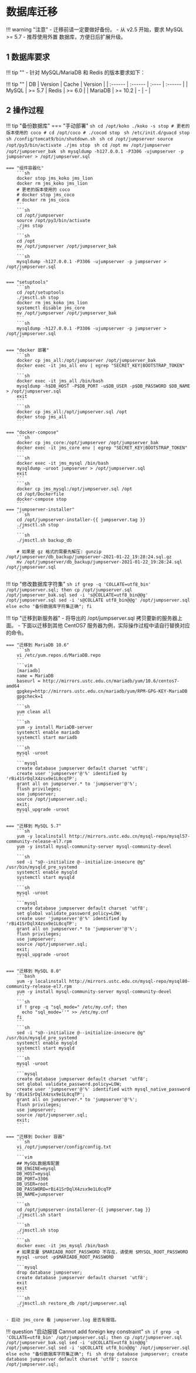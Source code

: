 # 数据库迁移
!!! warning "注意"
    - 迁移前请一定要做好备份。
    - 从 v2.5 开始，要求 MySQL >= 5.7
    - 推荐使用外置 数据库，方便日后扩展升级。

## 1 数据库要求
!!! tip ""
    - 针对 MySQL/MariaDB 和 Redis 的版本要求如下：
  
!!! tip ""
    | DB      | Version | Cache | Version |
    | :------ | :------ | :---- | :------ |
    | MySQL   | >= 5.7  | Redis | >= 6.0  |
    | MariaDB | >= 10.2 |  -    |   -     |

## 2 操作过程
!!! tip "备份数据库"
    === "手动部署"
        ```sh
        cd /opt/koko
        ./koko -s stop
        # 更老的版本使用的 coco
        # cd /opt/coco
        # ./cocod stop
        ```
        ```sh
        /etc/init.d/guacd stop
        sh /config/tomcat9/bin/shutdown.sh
        ```
        ```sh
        cd /opt/jumpserver
        source /opt/py3/bin/activate
        ./jms stop
        ```
        ```sh
        cd /opt
        mv /opt/jumpserver /opt/jumpserver_bak
        ```
        ```sh
        mysqldump -h127.0.0.1 -P3306 -ujumpserver -p jumpserver > /opt/jumpserver.sql
        ```

    === "组件容器化"
        ```sh
        docker stop jms_koko jms_lion     
        docker rm jms_koko jms_lion     
        # 更老的版本使用的 coco
        # docker stop jms_coco
        # docker rm jms_coco
        ```
        ```sh
        cd /opt/jumpserver
        source /opt/py3/bin/activate
        ./jms stop
        ```
        ```sh
        cd /opt
        mv /opt/jumpserver /opt/jumpserver_bak
        ```
        ```sh
        mysqldump -h127.0.0.1 -P3306 -ujumpserver -p jumpserver > /opt/jumpserver.sql
        ```

    === "setuptools"
        ```sh
        cd /opt/setuptools
        ./jmsctl.sh stop
        docker rm jms_koko jms_lion     
        systemctl disable jms_core
        mv /opt/jumpserver /opt/jumpserver_bak
        ```
        ```sh
        mysqldump -h127.0.0.1 -P3306 -ujumpserver -p jumpserver > /opt/jumpserver.sql
        ```

    === "docker 部署"
        ```sh
        docker cp jms_all:/opt/jumpserver /opt/jumpserver_bak
        docker exec -it jms_all env | egrep "SECRET_KEY|BOOTSTRAP_TOKEN"
        ```
        ```sh
        docker exec -it jms_all /bin/bash
        mysqldump -h$DB_HOST -P$DB_PORT -u$DB_USER -p$DB_PASSWORD $DB_NAME > /opt/jumpserver.sql
        exit
        ```
        ```sh
        docker cp jms_all:/opt/jumpserver.sql /opt
        docker stop jms_all
        ```

    === "docker-compose"
        ```sh
        docker cp jms_core:/opt/jumpserver /opt/jumpserver_bak
        docker exec -it jms_core env | egrep "SECRET_KEY|BOOTSTRAP_TOKEN"
        ```
        ```sh
        docker exec -it jms_mysql /bin/bash
        mysqldump -uroot jumpserver > /opt/jumpserver.sql
        exit
        ```
        ```sh
        docker cp jms_mysql:/opt/jumpserver.sql /opt
        cd /opt/Dockerfile
        docker-compose stop
        ```
    === "jumpserver-installer"
        ```sh
        cd /opt/jumpserver-installer-{{ jumpserver.tag }}
        ./jmsctl.sh stop
        ```
        ```sh
        ./jmsctl.sh backup_db

        # 如果是 gz 格式的需要先解压: gunzip /opt/jumpserver/db_backup/jumpserver-2021-01-22_19:28:24.sql.gz
        mv /opt/jumpserver/db_backup/jumpserver-2021-01-22_19:28:24.sql /opt/jumpserver.sql
        ```

!!! tip "修改数据库字符集"
    ```sh
    if grep -q 'COLLATE=utf8_bin' /opt/jumpserver.sql; then
        cp /opt/jumpserver.sql /opt/jumpserver_bak.sql
        sed -i 's@COLLATE=utf8_bin@@g' /opt/jumpserver.sql
        sed -i 's@COLLATE utf8_bin@@g' /opt/jumpserver.sql
    else
        echo "备份数据库字符集正确";
    fi
    ```

!!! tip "迁移到新服务器"
    - 将导出的 /opt/jumpserver.sql 拷贝要新的服务器上面。
    - 下面以迁移到其他 CentOS7 服务器为例，实际操作过程中请自行替换对应的命令。

    === "迁移到 MariaDB 10.6"
        ```sh
        vi /etc/yum.repos.d/MariaDB.repo
        ```
        ```vim
        [mariadb]
        name = MariaDB
        baseurl = http://mirrors.ustc.edu.cn/mariadb/yum/10.6/centos7-amd64
        gpgkey=http://mirrors.ustc.edu.cn/mariadb/yum/RPM-GPG-KEY-MariaDB
        gpgcheck=1
        ```
        ```sh
        yum clean all
        ```
        ```sh
        yum -y install MariaDB-server
        systemctl enable mariadb
        systemctl start mariadb
        ```
        ```sh
        mysql -uroot
        ```
        ```mysql
        create database jumpserver default charset 'utf8';
        create user 'jumpserver'@'%' identified by 'rBi41SrDqlX4zsx9e1L0cqTP';
        grant all on jumpserver.* to 'jumpserver'@'%';
        flush privileges;
        use jumpserver;
        source /opt/jumpserver.sql;
        exit;
        mysql_upgrade -uroot
        ```

    === "迁移到 MySQL 5.7"
        ```sh
        yum -y localinstall http://mirrors.ustc.edu.cn/mysql-repo/mysql57-community-release-el7.rpm
        yum -y install mysql-community-server mysql-community-devel
        ```
        ```sh
        sed -i "s@--initialize @--initialize-insecure @g" /usr/bin/mysqld_pre_systemd
        systemctl enable mysqld
        systemctl start mysqld
        ```
        ```sh
        mysql -uroot
        ```
        ```mysql
        create database jumpserver default charset 'utf8';
        set global validate_password_policy=LOW;
        create user 'jumpserver'@'%' identified by 'rBi41SrDqlX4zsx9e1L0cqTP';
        grant all on jumpserver.* to 'jumpserver'@'%';
        flush privileges;
        use jumpserver;
        source /opt/jumpserver.sql;
        exit;
        mysql_upgrade -uroot
        ```

    === "迁移到 MySQL 8.0"
        ```bash
        yum -y localinstall http://mirrors.ustc.edu.cn/mysql-repo/mysql80-community-release-el7.rpm
        yum -y install mysql-community-server mysql-community-devel
        ```
        ```sh
        if ! grep -q "sql_mode=" /etc/my.cnf; then
          echo "sql_mode=''" >> /etc/my.cnf
        fi
        ```
        ```sh
        sed -i "s@--initialize @--initialize-insecure @g" /usr/bin/mysqld_pre_systemd
        systemctl enable mysqld
        systemctl start mysqld
        ```
        ```sh
        mysql -uroot
        ```
        ```mysql
        create database jumpserver default charset 'utf8';
        set global validate_password.policy=LOW;
        create user 'jumpserver'@'%' identified with mysql_native_password by 'rBi41SrDqlX4zsx9e1L0cqTP';
        grant all on jumpserver.* to 'jumpserver'@'%';
        flush privileges;
        use jumpserver;
        source /opt/jumpserver.sql;
        exit;
        ```

    === "迁移到 Docker 容器"
        ```sh
        vi /opt/jumpserver/config/config.txt
        ```
        ```vim
        ## MySQL数据库配置
        DB_ENGINE=mysql
        DB_HOST=mysql
        DB_PORT=3306
        DB_USER=root
        DB_PASSWORD=rBi41SrDqlX4zsx9e1L0cqTP
        DB_NAME=jumpserver
        ```
        ```sh
        cd /opt/jumpserver-installerer-{{ jumpserver.tag }}
        ./jmsctl.sh start
        ```
        ```sh
        ./jmsctl.sh stop
        ```
        ```sh
        docker exec -it jms_mysql /bin/bash
        # 如果变量 $MARIADB_ROOT_PASSWORD 不存在，请使用 $MYSQL_ROOT_PASSWORD
        mysql -uroot -p$MARIADB_ROOT_PASSWORD
        ```
        ```mysql
        drop database jumpserver;
        create database jumpserver default charset 'utf8';
        exit
        exit
        ```
        ```sh
        ./jmsctl.sh restore_db /opt/jumpserver.sql
        ```

    - 启动 jms_core 看 jumpserver.log 是否有报错。

!!! question "启动报错 Cannot add foreign key constraint"
    ```sh
    if grep -q 'COLLATE=utf8_bin' /opt/jumpserver.sql; then
        cp /opt/jumpserver.sql /opt/jumpserver_bak.sql
        sed -i 's@COLLATE=utf8_bin@@g' /opt/jumpserver.sql
        sed -i 's@COLLATE utf8_bin@@g' /opt/jumpserver.sql
    else
        echo "备份数据库字符集正确";
    fi
    ```
    ```sh
    drop database jumpserver;
    create database jumpserver default charset 'utf8';
    source /opt/jumpserver.sql;
    ```
